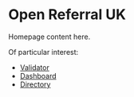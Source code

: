 # Open Referral UK 

Homepage content here.

Of particular interest:

- [Validator](/developers/validator)
- [Dashboard](/developers/dashboard)
- [Directory](/community/directory)